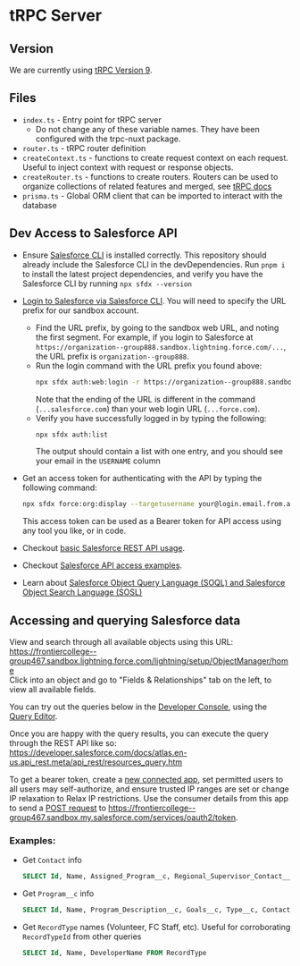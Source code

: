 # tRPC Server

## Version

We are currently using [tRPC Version 9](https://trpc.io/docs/v9/).

## Files

- `index.ts` - Entry point for tRPC server
  - Do not change any of these variable names. They have been configured with the trpc-nuxt package.
- `router.ts` - tRPC router definition
- `createContext.ts` - functions to create request context on each request. Useful to inject context with request or response objects.
- `createRouter.ts` - functions to create routers. Routers can be used to organize collections of related features and merged, see [tRPC docs](https://trpc.io/docs/v9/merging-routers)
- `prisma.ts` - Global ORM client that can be imported to interact with the database

## Dev Access to Salesforce API

- Ensure [Salesforce CLI](https://developer.salesforce.com/docs/atlas.en-us.sfdx_setup.meta/sfdx_setup/sfdx_setup_install_cli.htm#sfdx_setup_install_cli_npm) is installed correctly. This repository should already include the Salesforce CLI in the devDependencies. Run `pnpm i` to install the latest project dependencies, and verify you have the Salesforce CLI by running `npx sfdx --version`
- [Login to Salesforce via Salesforce CLI](https://developer.salesforce.com/docs/atlas.en-us.api_rest.meta/api_rest/quickstart_oauth.htm). You will need to specify the URL prefix for our sandbox account.

  - Find the URL prefix, by going to the sandbox web URL, and noting the first segment. For example, if you login to Salesforce at `https://organization--group888.sandbox.lightning.force.com/...`, the URL prefix is `organization--group888`.
  - Run the login command with the URL prefix you found above:
    ```bash
    npx sfdx auth:web:login -r https://organization--group888.sandbox.my.salesforce.com
    ```
    Note that the ending of the URL is different in the command (`...salesforce.com`) than your web login URL (`...force.com`).
  - Verify you have successfully logged in by typing the following:
    ```bash
    npx sfdx auth:list
    ```
    The output should contain a list with one entry, and you should see your email in the `USERNAME` column

- Get an access token for authenticating with the API by typing the following command:

  ```bash
  npx sfdx force:org:display --targetusername your@login.email.from.above
  ```

  This access token can be used as a Bearer token for API access using any tool you like, or in code.

- Checkout [basic Salesforce REST API usage](https://developer.salesforce.com/docs/atlas.en-us.api_rest.meta/api_rest/quickstart_code.htm).

- Checkout [Salesforce API access examples](https://developer.salesforce.com/docs/atlas.en-us.api_rest.meta/api_rest/dome_user_tasks.htm).

- Learn about [Salesforce Object Query Language (SOQL) and Salesforce Object Search Language (SOSL)](https://developer.salesforce.com/docs/atlas.en-us.240.0.soql_sosl.meta/soql_sosl/sforce_api_calls_soql_sosl_intro.htm)

## Accessing and querying Salesforce data

View and search through all available objects using this URL: https://frontiercollege--group467.sandbox.lightning.force.com/lightning/setup/ObjectManager/home  
Click into an object and go to "Fields & Relationships" tab on the left, to view all available fields.

You can try out the queries below in the [Developer Console](https://help.salesforce.com/s/articleView?id=sf.code_dev_console_opening.htm&type=5), using the [Query Editor](https://help.salesforce.com/s/articleView?id=sf.code_dev_console_tab_query_editor.htm&type=5).

Once you are happy with the query results, you can execute the query through the REST API like so: https://developer.salesforce.com/docs/atlas.en-us.api_rest.meta/api_rest/resources_query.htm

To get a bearer token, create a [new connected app](https://developer.salesforce.com/docs/atlas.en-us.api_iot.meta/api_iot/qs_auth_connected_app.htm), set permitted users to all users may self-authorize, and ensure trusted IP ranges are set or change IP relaxation to Relax IP restrictions. Use the consumer details from this app to send a [POST request](https://developer.salesforce.com/docs/atlas.en-us.api_iot.meta/api_iot/qs_auth_access_token.htm) to https://frontiercollege--group467.sandbox.my.salesforce.com/services/oauth2/token.

### Examples:

- Get `Contact` info

  ```sql
  SELECT Id, Name, Assigned_Program__c, Regional_Supervisor_Contact__c, RecordTypeId FROM Contact
  ```

- Get `Program__c` info

  ```sql
  SELECT Id, Name, Program_Description__c, Goals__c, Type__c, Contact_Person__c, OwnerId, Regional_Record_owner_Contact__c, Reporting_Region__c, Start_Date__c, End_Date__c, Delivery_Method__c, Program_Offering_Schedule__c, Location_Label__c, Location_Address__c, Location_City__c, Location_Province__c, RecordTypeId FROM Program__c
  ```

- Get `RecordType` names (Volunteer, FC Staff, etc). Useful for corroborating `RecordTypeId` from other queries

  ```sql
  SELECT Id, Name, DeveloperName FROM RecordType
  ```
